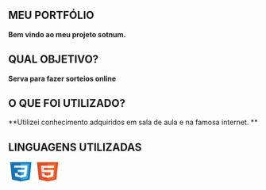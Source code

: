 ## MEU PORTFÓLIO
**Bem vindo ao meu projeto sotnum.**
## QUAL OBJETIVO?
**Serva para fazer sorteios online**
## O QUE FOI UTILIZADO?
**Utilizei conhecimento adquiridos em sala de aula e na famosa internet. **
## LINGUAGENS UTILIZADAS
<div>
  
  <img align="center" alt="CSS" height="40" width="50" src="https://raw.githubusercontent.com/devicons/devicon/master/icons/css3/css3-original.svg">
  <img align="center" alt="HTML" height="40" width="50" src="https://raw.githubusercontent.com/devicons/devicon/master/icons/html5/html5-original.svg">
</div>
